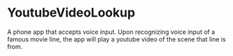 YoutubeVideoLookup
==================

A phone app that accepts voice input. Upon recognizing voice input of a famous movie line, the app will play a youtube video of the scene that line is from.
